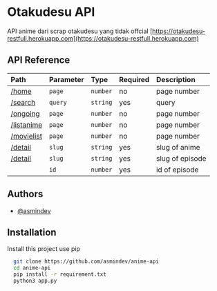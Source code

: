 # Otakudesu API

API anime dari scrap otakudesu yang tidak offcial
[https://otakudesu-restfull.herokuapp.com](https://otakudesu-restfull.herokuapp.com)


## API Reference


| Path | Parameter | Type     | Required | Description                |
| :-------- | :-------- | :-------- | :------- | :------------------------- |
| [/home](https://otakudesu-restfull.herokuapp.com/home)| `page` | `number` | no | page number |
| [/search](https://otakudesu-restfull.herokuapp.com/search)| `query` | `string` | yes | query |
| [/ongoing](https://otakudesu-restfull.herokuapp.com/ongoing)  | `page` | `number` | no | page number |
| [/listanime](https://otakudesu-restfull.herokuapp.com/listanime)| `page` | `number` | no | page number |
| [/movielist](https://otakudesu-restfull.herokuapp.com/movielist)| `page` | `number` | no | page number |
| [/detail](https://otakudesu-restfull.herokuapp.com/detail)| `slug` | `string` | yes | slug of anime |
| [/detail](https://otakudesu-restfull.herokuapp.com/getvideo) | `slug` | `string` | yes | slug of episode |
|  | `id` | `number` | yes | id of episode |




## Authors

- [@asmindev](https://www.github.com/asmindev)


## Installation

Install this project use pip

```bash
  git clone https://github.com/asmindev/anime-api
  cd anime-api
  pip install -r requirement.txt
  python3 app.py
```
    

